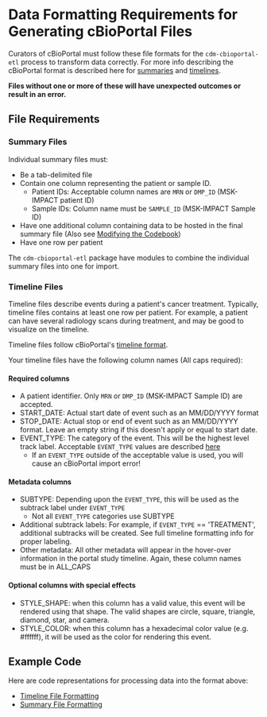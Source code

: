 # Data Formatting Requirements for Generating cBioPortal Files
Curators of cBioPortal must follow these file formats for the `cdm-cbioportal-etl` process to transform data correctly.
For more info describing the cBioPortal format is described here for [summaries](https://docs.cbioportal.org/file-formats/#clinical-data) and [timelines](https://docs.cbioportal.org/file-formats/#timeline-data).

**Files without one or more of these will have unexpected outcomes or result in an error.**

## File Requirements
### Summary Files

Individual summary files must:
- Be a tab-delimited file 
- Contain one column representing the patient or sample ID. 
  - Patient IDs: Acceptable column names are `MRN` or `DMP_ID` (MSK-IMPACT patient ID)
  - Sample IDs: Column name must be `SAMPLE_ID` (MSK-IMPACT Sample ID)
- Have one additional column containing data to be hosted in the final summary file (Also see [Modifying the Codebook](modifying_the_codebook.md))
- Have one row per patient

The `cdm-cbioportal-etl` package have modules to combine the individual summary files into one for import.


### Timeline Files
Timeline files describe events during a patient's cancer treatment. Typically, timeline files contains at least one row per patient. For example, a patient can have several radiology scans during treatment, and may be good to visualize on the timeline.

Timeline files follow cBioPortal's [timeline format](https://docs.cbioportal.org/file-formats/#timeline-data).

Your timeline files have the following column names (All caps required):
#### Required columns
- A patient identifier. Only `MRN` or `DMP_ID` (MSK-IMPACT Sample ID) are accepted.
- START_DATE: Actual start date of event such as an MM/DD/YYYY format
- STOP_DATE: Actual stop or end of event such as an MM/DD/YYYY format. Leave an empty string if this doesn't apply or equal to start date.
- EVENT_TYPE: The category of the event. This will be the highest level track label. Acceptable `EVENT_TYPE` values are described [here](https://docs.cbioportal.org/file-formats/#event-types)
  - If an `EVENT_TYPE` outside of the acceptable value is used, you will cause an cBioPortal import error! 

#### Metadata columns
- SUBTYPE: Depending upon the `EVENT_TYPE`, this will be used as the subtrack label under `EVENT_TYPE`
  - Not all `EVENT_TYPE` categories use SUBTYPE
- Additional subtrack labels: For example, if `EVENT_TYPE` == 'TREATMENT', additional subtracks will be created. See full timeline formatting info for proper labeling.
- Other metadata: All other metadata will appear in the hover-over information in the portal study timeline. Again, these column names must be in ALL_CAPS


#### Optional columns with special effects
- STYLE_SHAPE: when this column has a valid value, this event will be rendered using that shape. The valid shapes are circle, square, triangle, diamond, star, and camera.
- STYLE_COLOR: when this column has a hexadecimal color value (e.g. #ffffff), it will be used as the color for rendering this event.

## Example Code
Here are code representations for processing data into the format above:
- [Timeline File Formatting](https://github.com/clinical-data-mining/radiology_met_prediction/blob/dev_xval/pipeline/cbioportal/timeline_cbio_tumor_sites.py)
- [Summary File Formatting](https://github.com/clinical-data-mining/radiology_met_prediction/blob/dev_xval/pipeline/cbioportal/tumor_site_prediction_summary.py)



